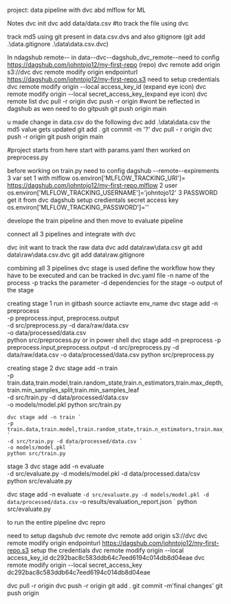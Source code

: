 project: data pipeline with dvc abd mlflow for ML


Notes
dvc init 
dvc add data/data.csv #to track the file using dvc

track md5 using git present in data.csv.dvs and also gitignore (git add .\data\.gitignore .\data\data.csv.dvc)

In ndagshub remote-- in data--dvc--dagshub_dvc_remote--need to config
https://dagshub.com/johntojo12/my-first-repo
(repo)
dvc remote add origin s3://dvc
dvc remote modify origin endpointurl https://dagshub.com/johntojo12/my-first-repo.s3
need to setup credentials
dvc remote modify origin --local access_key_id (expand eye icon)
dvc remote modify origin --local secret_access_key_(expand eye icon)
dvc remote list
dvc pull -r origin
dvc push -r origin #wont be reflected in dagshub as wen need to do gitpush
git push origin main

u made change in data.csv
do the following 
dvc add .\data\data.csv the md5 value gets updated
git add .
git commit -m '?'
dvc pull - r origin
dvc push -r origin
git push origin main



#project starts from here 
start with params.yaml
then worked on preprocess.py

before working on train.py 
need to config dagshub --remote--expirements
3 var set
 1 with mlflow
  os.environ['MLFLOW_TRACKING_URI']= https://dagshub.com/johntojo12/my-first-repo.mlflow 
  2 user 
  os.environ['MLFLOW_TRACKING_USERNAME']='johntojo12'
  3 PASSWORD get it from dvc dagshub setup credientals secret access key
  os.environ['MLFLOW_TRACKING_PASSWORD']=''

  develope the train pipeline and then move to evaluate pipeline

  connect all 3 pipelines and integrate with dvc

  dvc init 
  want to track the raw data
  dvc add data\raw\data.csv
  git add data\raw\data.csv.dvc
  git add data\raw\.gitignore

  combining all 3 pipelines
  dvc stage is used define the workflow how they have to be executed and can be tracked in dvc.yaml file
-n name of the process
-p tracks the parameter
-d dependencies for the stage
-o output of the stage

creating stage 1
run in gitbash 
source actiavte env_name
  dvc stage add -n preprocess \
    -p preprocess.input, preprocess.output \
    -d src/preprocess.py -d dara/raw/data.csv \
    -o data/processed/data.csv \
    python src/preprocess.py
or in power shell
dvc stage add -n preprocess -p preprocess.input,preprocess.output -d src/preprocess.py -d data/raw/data.csv -o data/processed/data.csv python src/preprocess.py

creating stage 2
dvc stage add -n train \
    -p 
    train.data,train.model,train.random_state,train.n_estimators,train.max_depth,train.min_samples_split,train.min_samples_leaf \
    -d src/train.py -d data/processed/data.csv \
    -o models/model.pkl
    python src/train.py

    dvc stage add -n train `
    -p train.data,train.model,train.random_state,train.n_estimators,train.max_depth,train.min_samples_split,train.min_samples_leaf `
    -d src/train.py -d data/processed/data.csv `
    -o models/model.pkl `
    python src/train.py

stage 3
dvc stage add -n evaluate  \
 -d src/evaluate.py -d models/model.pkl -d data/processed.data/csv \
 python src/evaluate.py

 dvc stage add -n evaluate `
    -d src/evaluate.py -d models/model.pkl -d data/processed/data.csv `
    -o results/evaluation_report.json `
    python src/evaluate.py

to run the entire pipeline
dvc repro

need to setup dagshub dvc remote
dvc remote add origin s3://dvc
dvc remote modify origin endpointurl https://dagshub.com/johntojo12/my-first-repo.s3
setup the credentials
dvc remote modify origin --local access_key_id dc292bac8c583ddb64c7eed6194c014db8d04eae
dvc remote modify origin --local secret_access_key dc292bac8c583ddb64c7eed6194c014db8d04eae

dvc pull -r origin
dvc push -r origin
git add .
git commit -m'final changes'
git push origin 
